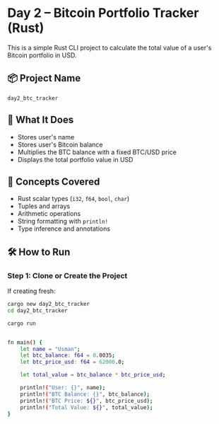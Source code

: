 # Day 2 – Bitcoin Portfolio Tracker (Rust)

This is a simple Rust CLI project to calculate the total value of a user's Bitcoin portfolio in USD.

## 📦 Project Name
`day2_btc_tracker`

## 🚀 What It Does
- Stores user's name
- Stores user's Bitcoin balance
- Multiplies the BTC balance with a fixed BTC/USD price
- Displays the total portfolio value in USD

## 🧠 Concepts Covered
- Rust scalar types (`i32`, `f64`, `bool`, `char`)
- Tuples and arrays
- Arithmetic operations
- String formatting with `println!`
- Type inference and annotations

## 🛠 How to Run

### Step 1: Clone or Create the Project
If creating fresh:
```bash
cargo new day2_btc_tracker
cd day2_btc_tracker

cargo run


fn main() {
    let name = "Usman";
    let btc_balance: f64 = 0.0035;
    let btc_price_usd: f64 = 62000.0;

    let total_value = btc_balance * btc_price_usd;

    println!("User: {}", name);
    println!("BTC Balance: {}", btc_balance);
    println!("BTC Price: ${}", btc_price_usd);
    println!("Total Value: ${}", total_value);
}


